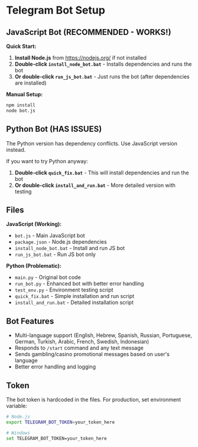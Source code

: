 # Telegram Bot Setup

## JavaScript Bot (RECOMMENDED - WORKS!)

**Quick Start:**
1. **Install Node.js** from https://nodejs.org/ if not installed
2. **Double-click `install_node_bot.bat`** - Installs dependencies and runs the bot
3. **Or double-click `run_js_bot.bat`** - Just runs the bot (after dependencies are installed)

**Manual Setup:**
```bash
npm install
node bot.js
```

## Python Bot (HAS ISSUES)

The Python version has dependency conflicts. Use JavaScript version instead.

If you want to try Python anyway:
1. **Double-click `quick_fix.bat`** - This will install dependencies and run the bot
2. **Or double-click `install_and_run.bat`** - More detailed version with testing

## Files

**JavaScript (Working):**
- `bot.js` - Main JavaScript bot
- `package.json` - Node.js dependencies
- `install_node_bot.bat` - Install and run JS bot
- `run_js_bot.bat` - Run JS bot only

**Python (Problematic):**
- `main.py` - Original bot code
- `run_bot.py` - Enhanced bot with better error handling
- `test_env.py` - Environment testing script
- `quick_fix.bat` - Simple installation and run script
- `install_and_run.bat` - Detailed installation script

## Bot Features

- Multi-language support (English, Hebrew, Spanish, Russian, Portuguese, German, Turkish, Arabic, French, Swedish, Indonesian)
- Responds to `/start` command and any text message
- Sends gambling/casino promotional messages based on user's language
- Better error handling and logging

## Token

The bot token is hardcoded in the files. For production, set environment variable:
```bash
# Node.js
export TELEGRAM_BOT_TOKEN=your_token_here

# Windows
set TELEGRAM_BOT_TOKEN=your_token_here
```
